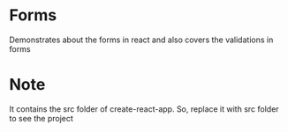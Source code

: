 # Forms
Demonstrates about the forms in react and also covers the validations in forms

# Note
It contains the src folder of create-react-app. So, replace it with src folder to see the project
